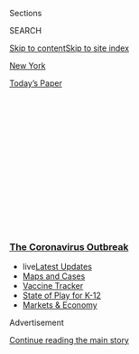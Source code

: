 <div id="app">

<div>

<div>

<div>

<div class="NYTAppHideMasthead css-1q2w90k e1suatyy0">

<div class="section css-ui9rw0 e1suatyy2">

<div class="css-eph4ug er09x8g0">

<div class="css-6n7j50">

</div>

<span class="css-1dv1kvn">Sections</span>

<div class="css-10488qs">

<span class="css-1dv1kvn">SEARCH</span>

</div>

[Skip to content](#site-content)[Skip to site index](#site-index)

</div>

<div id="masthead-section-label" class="css-1wr3we4 eaxe0e00">

[New
York](https://www.nytimes.com/section/nyregion)

</div>

<div class="css-10698na e1huz5gh0">

</div>

</div>

<div id="masthead-bar-one" class="section hasLinks css-15hmgas e1csuq9d3">

<div class="css-uqyvli e1csuq9d0">

</div>

<div class="css-1uqjmks e1csuq9d1">

</div>

<div class="css-9e9ivx">

[](https://myaccount.nytimes.com/auth/login?response_type=cookie&client_id=vi)

</div>

<div class="css-1bvtpon e1csuq9d2">

[Today’s
Paper](https://www.nytimes.com/section/todayspaper)

</div>

</div>

</div>

</div>

<div data-aria-hidden="false">

<div id="site-content" data-role="main">

<div>

<div class="css-1aor85t" style="opacity:0.000000001;z-index:-1;visibility:hidden">

<div class="css-1hqnpie">

<div class="css-epjblv">

<span class="css-17xtcya">[New
York](/section/nyregion)</span><span class="css-x15j1o">|</span><span class="css-fwqvlz">Rush
for Jobless Benefits Crashes New York State
Website</span>

</div>

<div class="css-k008qs">

<div class="css-1iwv8en">

<span class="css-18z7m18"></span>

<div>

</div>

</div>

<span class="css-1n6z4y">https://nyti.ms/2WsBUTF</span>

<div class="css-1705lsu">

<div class="css-4xjgmj">

<div class="css-4skfbu" data-role="toolbar" data-aria-label="Social Media Share buttons, Save button, and Comments Panel with current comment count" data-testid="share-tools">

  - 
  - 
  - 
  - 
    
    <div class="css-6n7j50">
    
    </div>

  - 
  - 

</div>

</div>

</div>

</div>

</div>

</div>

<div class="css-13pd83m">

<div class="css-l9svim">

### [<span class="css-pa1jbp"><span class="css-1rxm0ex">The Coronavirus</span><span class="css-1rxm0ex"> Outbreak</span></span>](https://www.nytimes.com/news-event/coronavirus?name=styln-coronavirus-national&region=TOP_BANNER&variant=undefined&block=storyline_menu_recirc&action=click&pgtype=Article&impression_id=aba58f50-e0e8-11ea-9c1d-631a2322174c)

  - <span class="css-ousu42"><span class="css-12clwdu">live</span>[Latest
    Updates](https://www.nytimes.com/2020/08/17/world/coronavirus-covid.html?name=styln-coronavirus-national&region=TOP_BANNER&variant=undefined&block=storyline_menu_recirc&action=click&pgtype=Article&impression_id=aba5b660-e0e8-11ea-9c1d-631a2322174c)</span>
  - <span class="css-ousu42">[Maps and
    Cases](https://www.nytimes.com/interactive/2020/us/coronavirus-us-cases.html?name=styln-coronavirus-national&region=TOP_BANNER&variant=undefined&block=storyline_menu_recirc&action=click&pgtype=Article&impression_id=aba5b661-e0e8-11ea-9c1d-631a2322174c)</span>
  - <span class="css-ousu42">[Vaccine
    Tracker](https://www.nytimes.com/interactive/2020/science/coronavirus-vaccine-tracker.html?name=styln-coronavirus-national&region=TOP_BANNER&variant=undefined&block=storyline_menu_recirc&action=click&pgtype=Article&impression_id=aba5b662-e0e8-11ea-9c1d-631a2322174c)</span>
  - <span class="css-ousu42">[State of Play for
    K-12](https://www.nytimes.com/2020/08/17/us/k-12-schools-reopening.html?name=styln-coronavirus-national&region=TOP_BANNER&variant=undefined&block=storyline_menu_recirc&action=click&pgtype=Article&impression_id=aba5b663-e0e8-11ea-9c1d-631a2322174c)</span>
  - <span class="css-ousu42">[Markets &
    Economy](https://www.nytimes.com/live/2020/08/17/business/stock-market-today-coronavirus?name=styln-coronavirus-national&region=TOP_BANNER&variant=undefined&block=storyline_menu_recirc&action=click&pgtype=Article&impression_id=aba5b664-e0e8-11ea-9c1d-631a2322174c)</span>

</div>

</div>

<div id="top-wrapper" class="css-1sy8kpn">

<div id="top-slug" class="css-l9onyx">

Advertisement

</div>

[Continue reading the main
story](#after-top)

<div class="ad top-wrapper" style="text-align:center;height:100%;display:block;min-height:250px">

<div id="top" class="place-ad" data-position="top" data-size-key="top">

</div>

</div>

<div id="after-top">

</div>

</div>

<div>

<div id="sponsor-wrapper" class="css-1hyfx7x">

<div id="sponsor-slug" class="css-19vbshk">

Supported by

</div>

[Continue reading the main
story](#after-sponsor)

<div id="sponsor" class="ad sponsor-wrapper" style="text-align:center;height:100%;display:block">

</div>

<div id="after-sponsor">

</div>

</div>

<div class="css-186x18t">

</div>

<div class="css-1vkm6nb ehdk2mb0">

# Rush for Jobless Benefits Crashes New York State Website

</div>

Mayor Bill de Blasio said that New York City was taking steps to add
hospital beds as the coronavirus outbreak continued to spread.

<div class="css-18e8msd">

<div class="css-vp77d3 epjyd6m0">

<div class="css-1baulvz">

</div>

</div>

  - 
    
    <div class="css-ld3wwf e16638kd2">
    
    Published March 16, 2020Updated March 17,
    2020
    
    </div>

  - 
    
    <div class="css-4xjgmj">
    
    <div class="css-pvvomx" data-role="toolbar" data-aria-label="Social Media Share buttons, Save button, and Comments Panel with current comment count" data-testid="share-tools">
    
      - 
      - 
      - 
      - 
        
        <div class="css-6n7j50">
        
        </div>
    
      - 
      - 
    
    </div>
    
    </div>

</div>

</div>

<div class="section meteredContent css-1r7ky0e" name="articleBody" itemprop="articleBody">

<div class="css-1fanzo5 StoryBodyCompanionColumn">

<div class="css-53u6y8">

*\[This briefing has ended. For the latest updates on the coronavirus
outbreak in the New York area,* [*read Tuesday’s live
coverage*](https://www.nytimes.com/2020/03/17/nyregion/coronavirus-new-york-update.html)*.\]*

</div>

</div>

<div class="css-19qgada">

### Here’s what you need to know:

  - [New York, New Jersey and Connecticut ban gatherings of 50 or
    more.](#link-13ae310a)
  - [Unemployment claims are ‘comparable to post 9/11,’ state
    says.](#link-1c0b3898)
  - [New York City is adding 8,200 hospital beds.](#link-6934947d)
  - [Cases continue to climb across the region.](#link-1faf6e73)
  - [New York City schools are closed. Online lessons start next
    week.](#link-749c668e)

</div>

<div class="css-79elbk" data-testid="photoviewer-wrapper">

<div class="css-z3e15g" data-testid="photoviewer-wrapper-hidden">

</div>

<div class="css-1a48zt4 ehw59r15" data-testid="photoviewer-children">

![<span class="css-16f3y1r e13ogyst0" data-aria-hidden="true">Times
Square in Manhattan on
Monday.</span><span class="css-cnj6d5 e1z0qqy90" itemprop="copyrightHolder"><span class="css-1ly73wi e1tej78p0">Credit...</span><span>John
Taggart for The New York
Times</span></span>](https://static01.nyt.com/images/2020/03/16/nyregion/16nyvirus-briefingNEW15/16nyvirus-briefingNEW15-articleLarge.jpg?quality=75&auto=webp&disable=upscale)

</div>

</div>

<div class="css-1fanzo5 StoryBodyCompanionColumn">

<div class="css-53u6y8">

## New York, New Jersey and Connecticut ban gatherings of 50 or more.

The governors of New York, New Jersey and Connecticut announced broad
restrictions on public life on Monday, with gatherings of more than 50
people banned in all three states and many nonessential businesses
ordered closed.

</div>

</div>

<div class="css-1fanzo5 StoryBodyCompanionColumn">

<div class="css-53u6y8">

All schools in New York State were also closed for at least two weeks,
Gov. Andrew M. Cuomo announced. The move came after [New York City’s
public school
system](https://www.nytimes.com/2020/03/16/nyregion/nyc-schools-closed-coronavirus.html),
the nation’s largest, shut down for at least five weeks.

</div>

</div>

<div>

</div>

<div class="css-1fanzo5 StoryBodyCompanionColumn">

<div class="css-53u6y8">

Casinos, gyms and movie theaters in the three states must close by 8
p.m. Monday, Mr. Cuomo of New York said on a joint call with Govs.
Philip D. Murphy of New Jersey and Ned Lamont of Connecticut.

Bars and restaurants will be limited to takeout and delivery, Mr. Cuomo
said. Groceries, gas stations, pharmacies and some other businesses can
stay open. Mr. Cuomo said he was also encouraging other businesses to
close at 8 p.m.

</div>

</div>

<div>

</div>

<div>

</div>

<div class="css-1fanzo5 StoryBodyCompanionColumn">

<div class="css-53u6y8">

Some of the region’s most famous landmarks, including the Statue of
Liberty, Ellis Island and the Empire State Building, also shut down.

Mr. Lamont said on Monday night that the Danbury Hospital near the New
York border was at capacity and that 200 nurses there could not report
to work because they might have had contact with patients infected with
the coronavirus.

The governor said there were not enough tests to determine whether the
nurses had the virus.

“If I could test those nurses, I could potentially get them back into
the game,” he said on MSNBC.

Earlier on Monday, Mr. Murphy had asked New Jersey residents to stay at
home from 8 p.m. until 5 a.m. every day for now, a day after suggesting
that he was considering a mandatory curfew.

“We are strongly asking, pleading with folks, to stay home,” Mr. Murphy
said on Monday night. Asked how long the recommendation would be in
effect, he said: “It certainly is at least weeks, and it may be many
months.”

<div id="NYT_MAIN_CONTENT_1_REGION" class="css-9tf9ac">

<div>

<div id="styln-covid-updates-world" class="section interactive-content interactive-size-medium css-1ftcdic">

<div class="css-17ih8de interactive-body">

<div id="styln-briefing-block" data-asset-id="QXJ0aWNsZTpueXQ6Ly9hcnRpY2xlLzkyNTU1OWZmLTM1NDUtNTI1Ni1hZjQ2LTI5OTRlZjM4MWYxOA==">

<div class="briefing-block-header-section">

# [Latest Updates: The Coronavirus Outbreak](https://www.nytimes.com/2020/08/17/world/coronavirus-covid.html?action=click&pgtype=Article&state=default&region=MAIN_CONTENT_1&context=storylines_live_updates)

<div class="briefing-block-ts">

Updated 2020-08-17T23:52:32.519Z

</div>

</div>

  - [Education officials in the U.S. grapple with coronavirus fears,
    outbreaks and
    protests.](https://www.nytimes.com/2020/08/17/world/coronavirus-covid.html?action=click&pgtype=Article&state=default&region=MAIN_CONTENT_1&context=storylines_live_updates#link-6cb7525)
  - [Some doctors say people they treat are more inclined to believe
    social media posts than medical
    professionals.](https://www.nytimes.com/2020/08/17/world/coronavirus-covid.html?action=click&pgtype=Article&state=default&region=MAIN_CONTENT_1&context=storylines_live_updates#link-23d8429b)
  - [The U.S. postmaster general will testify before a House panel next
    week.](https://www.nytimes.com/2020/08/17/world/coronavirus-covid.html?action=click&pgtype=Article&state=default&region=MAIN_CONTENT_1&context=storylines_live_updates#link-21a159a0)

<div class="briefing-block-footer">

<div class="briefing-block-footer-meta">

[See more
updates](https://www.nytimes.com/2020/08/17/world/coronavirus-covid.html?action=click&pgtype=Article&state=default&region=MAIN_CONTENT_1&context=storylines_live_updates)

</div>

<div class="briefing-block-briefinglinks">

<span>More live coverage:</span>
[Markets](https://www.nytimes.com/live/2020/08/17/business/stock-market-today-coronavirus?action=click&pgtype=Article&state=default&region=MAIN_CONTENT_1&context=storylines_live_updates)

</div>

</div>

</div>

</div>

</div>

</div>

</div>

Like Gov. Cuomo, Mr. Murphy has activated the National Guard, whose
members may be asked to work at testing sites, prepare hospitals for
coronavirus patients, control traffic and deliver food to students who
can no longer obtain their meals at school.

</div>

</div>

<div class="css-1fanzo5 StoryBodyCompanionColumn">

<div class="css-53u6y8">

## Unemployment claims are ‘comparable to post 9/11,’ state says.

The sudden flood of laid-off workers seeking unemployment benefits
swamped New York’s Labor Department on Monday.

After Mr. Cuomo waived the usual seven-day waiting period to apply,
workers who had been let go over the weekend immediately tried to
replace some of their lost income.

Within hours, frustrated applicants were complaining on social media
about not being able to apply online. Some said that the state’s system
was crashing throughout the day.

Madeleine Witenberg tried to help her partner, Irene Leon, who had just
been laid off from her full-time job as a bartender and server at a
restaurant in Brooklyn’s Dumbo neighborhood. Using two different
computers, the women tried unsuccessfully three times to navigate the
state’s system, Ms. Leon said.

“It just cut me off as soon as I was making progress,” she said.

Late in the day, the department acknowledged the problem.

“Today we experienced a massive increase in the volume of unemployment
insurance claims which slowed down the server,” it said in a statement.
“It is currently being addressed.”

A department spokeswoman, Deanna Cohen, said the agency had received
8,758 calls by noon, more than triple what it got last Monday.

</div>

</div>

<div class="css-1fanzo5 StoryBodyCompanionColumn">

<div class="css-53u6y8">

“We are seeing a spike in volume that is comparable to post 9/11 but
make no mistake, anyone entitled to these benefits is going to receive
them in a timely manner,” Ms. Cohen
said.

## New York City is adding 8,200 hospital beds.

</div>

</div>

<div class="css-79elbk" data-testid="photoviewer-wrapper">

<div class="css-z3e15g" data-testid="photoviewer-wrapper-hidden">

</div>

<div class="css-1a48zt4 ehw59r15" data-testid="photoviewer-children">

<div class="css-1xdhyk6 erfvjey0">

<span class="css-1ly73wi e1tej78p0">Image</span>

<div class="css-zjzyr8">

<div data-testid="lazyimage-container" style="height:257.77777777777777px">

</div>

</div>

</div>

<span class="css-16f3y1r e13ogyst0" data-aria-hidden="true">Lenox Hill
Hospital on the Upper East
Side.</span><span class="css-cnj6d5 e1z0qqy90" itemprop="copyrightHolder"><span class="css-1ly73wi e1tej78p0">Credit...</span><span>Gabby
Jones for The New York Times</span></span>

</div>

</div>

<div class="css-1fanzo5 StoryBodyCompanionColumn">

<div class="css-53u6y8">

Mr. de Blasio announced on Monday that New York City was rushing to add
more hospital beds in the next few weeks.

By canceling elective surgeries and<span class="css-8l6xbc evw5hdy0">
</span>dismissing patients from hospitals more quickly, the city can
free up about 7,000 patient beds in existing hospitals, the mayor said.
Another 1,200 to 1,300 beds could be added by taking over unused space
in existing hospitals and converting a newly built nursing home in
Brooklyn that is not yet occupied.

The mayor appealed for federal assistance in helping to staff the new
beds. He said he would like to bring health care workers from other
states that have not been hit as hard by the pandemic and to use
military doctors and nurses.

“These are battlefield-level conditions,” he said.

With help from the Federal Emergency Management Agency, the city also
announced plans to open five drive-through testing sites. Details on
their locations were not released. (New Jersey officials said the state
would open drive-though test centers<span class="css-8l6xbc evw5hdy0">
</span>at Bergen County Community College and the PNC Bank Arts Center.)

<div id="NYT_MAIN_CONTENT_2_REGION" class="css-9tf9ac">

<div>

</div>

</div>

## Cases continue to climb across the region.

As of Monday, New York State had 950 confirmed coronavirus cases,
officials said, up from 729 on Sunday. Nine people have died from the
virus, including seven in New York City; 158 people have been
hospitalized. In a bright note, the City Council speaker, Corey Johnson,
said 16 people who had been hospitalized had been discharged.

</div>

</div>

<div class="css-1fanzo5 StoryBodyCompanionColumn">

<div class="css-53u6y8">

Cases in New Jersey nearly doubled in a day, to 178 on Monday, up from
98 on Sunday. Three people in the state died after testing positive for
the virus. Connecticut reported 41 confirmed cases on Monday, up from 26
on Sunday. No coronavirus death had been reported in the state.

The largest concentration of cases in New York State is in New York
City, where 463 people had tested positive. There were 220 confirmed
cases in Westchester County. On Long Island, there were 109 confirmed
cases in Nassau County and 63 in Suffolk
County.

## New York City schools are closed. Online lessons start next week.

</div>

</div>

<div class="css-79elbk" data-testid="photoviewer-wrapper">

<div class="css-z3e15g" data-testid="photoviewer-wrapper-hidden">

</div>

<div class="css-1a48zt4 ehw59r15" data-testid="photoviewer-children">

<div class="css-1xdhyk6 erfvjey0">

<span class="css-1ly73wi e1tej78p0">Image</span>

<div class="css-zjzyr8">

<div data-testid="lazyimage-container" style="height:257.77777777777777px">

</div>

</div>

</div>

<span class="css-16f3y1r e13ogyst0" data-aria-hidden="true">Charles
Deberry, principal at P.S. 76 A. Phillip Randolph School in Harlem,
surveyed the empty courtyard area on Monday after the decision to close
New York City’s public school
system.</span><span class="css-cnj6d5 e1z0qqy90" itemprop="copyrightHolder"><span class="css-1ly73wi e1tej78p0">Credit...</span><span>Brittainy
Newman/The New York Times</span></span>

</div>

</div>

<div class="css-1fanzo5 StoryBodyCompanionColumn">

<div class="css-53u6y8">

The decision to close New York City’s 1.1-million-student public school
system came after days of mounting pressure on Mr. de Blasio. He had
[vowed to keep schools open as long as possible because so many working
families depend on
them](https://www.nytimes.com/2020/03/16/nyregion/nyc-schools-closed-coronavirus.html)
not just for education but for child care and meals.

</div>

</div>

<div>

</div>

<div class="css-1fanzo5 StoryBodyCompanionColumn">

<div class="css-53u6y8">

The city plans to restart classes on Monday, March 23, with instruction
offered online only. Students who do not have computers at home will be
lent laptops, the mayor said, and the city will help students get
internet access.

“These children need you,” Mr. de Blasio said in an appeal to the city’s
teachers.

The mayor said he hoped to reopen the full school system April 20 but he
cautioned that schools might stay shut through the end of the academic
year.

</div>

</div>

<div class="css-1fanzo5 StoryBodyCompanionColumn">

<div class="css-53u6y8">

In New Jersey, where most schools were already closed, Mr. Murphy said a
statewide shutdown was “imminent.”

In Connecticut, [Mr. Lamont said on
Sunday](https://twitter.com/govnedlamont/status/1239315132435619843?s=21)
that all public schools in the state would shut down on Tuesday and stay
closed until at least March 31.

</div>

</div>

<div>

</div>

<div class="css-1fanzo5 StoryBodyCompanionColumn">

<div class="css-53u6y8">

## New York is preparing for online classes. Tell us how it’s going.

The New York Times is looking for New York City teachers to tell us
about the switch to remote learning. We want to hear about lesson plans,
what you’re learning from colleagues during training and how you’re
planning to check on students that need the most
support.

<div id="NYT_MAIN_CONTENT_3_REGION" class="css-9tf9ac">

<div>

<div id="styln-prism-freeform-1594220623585" class="section interactive-content interactive-size-medium css-1ftcdic">

<div class="css-17ih8de interactive-body">

<div id="prism-freeform-block-18477" class="css-19mumt8" data-role="complementary" data-storyline="The Coronavirus Outbreak" data-truncated="true" tabindex="0">

<div class="css-a8d9oz">

<div class="css-eb027h">

[](https://www.nytimes.com/news-event/coronavirus?action=click&pgtype=Article&state=default&region=MAIN_CONTENT_3&context=storylines_faq)

### The Coronavirus Outbreak ›

#### Frequently Asked Questions

Updated August 17, 2020

  - #### Why does standing six feet away from others help?
    
      - The coronavirus spreads primarily through droplets from your
        mouth and nose, especially when you cough or sneeze. The C.D.C.,
        one of the organizations using that measure, [bases its
        recommendation of six
        feet](https://www.nytimes.com/2020/04/14/health/coronavirus-six-feet.html?action=click&pgtype=Article&state=default&region=MAIN_CONTENT_3&context=storylines_faq)
        on the idea that most large droplets that people expel when they
        cough or sneeze will fall to the ground within six feet. But six
        feet has never been a magic number that guarantees complete
        protection. Sneezes, for instance, can launch droplets a lot
        farther than six feet, [according to a recent
        study](https://jamanetwork.com/journals/jama/fullarticle/2763852).
        It's a rule of thumb: You should be safest standing six feet
        apart outside, especially when it's windy. But keep a mask on at
        all times, even when you think you’re far enough apart.

  - #### I have antibodies. Am I now immune?
    
      - As of right now,[that seems likely, for at least several
        months.](https://www.nytimes.com/2020/07/22/health/covid-antibodies-herd-immunity.html?action=click&pgtype=Article&state=default&region=MAIN_CONTENT_3&context=storylines_faq)
        There have been frightening accounts of people suffering what
        seems to be a second bout of Covid-19. But experts say these
        patients may have a drawn-out course of infection, with the
        virus taking a slow toll weeks to months after initial exposure.
        People infected with the coronavirus typically
        [produce](https://www.nature.com/articles/s41586-020-2456-9)
        immune molecules called antibodies, which are [protective
        proteins made in response to an
        infection](https://www.nytimes.com/2020/05/07/health/coronavirus-antibody-prevalence.html?action=click&pgtype=Article&state=default&region=MAIN_CONTENT_3&context=storylines_faq)[.
        These antibodies
        may](https://www.nytimes.com/2020/05/07/health/coronavirus-antibody-prevalence.html?action=click&pgtype=Article&state=default&region=MAIN_CONTENT_3&context=storylines_faq)
        last in the body [only two to three
        months](https://www.nature.com/articles/s41591-020-0965-6),
        which may seem worrisome, but that’s perfectly normal after an
        acute infection subsides, said Dr. Michael Mina, an immunologist
        at Harvard University. It may be possible to get the coronavirus
        again, but it’s highly unlikely that it would be possible in a
        short window of time from initial infection or make people
        sicker the second time.

  - #### I’m a small-business owner. Can I get relief?
    
      - The [stimulus bills enacted in
        March](https://www.nytimes.com/article/small-business-loans-stimulus-grants-freelancers-coronavirus.html?action=click&pgtype=Article&state=default&region=MAIN_CONTENT_3&context=storylines_faq)
        offer help for the millions of American small businesses. Those
        eligible for aid are businesses and nonprofit organizations with
        fewer than 500 workers, including sole proprietorships,
        independent contractors and freelancers. Some larger companies
        in some industries are also eligible. The help being offered,
        which is being managed by the Small Business Administration,
        includes the Paycheck Protection Program and the Economic Injury
        Disaster Loan program. But lots of folks have [not yet seen
        payouts.](https://www.nytimes.com/interactive/2020/05/07/business/small-business-loans-coronavirus.html?action=click&pgtype=Article&state=default&region=MAIN_CONTENT_3&context=storylines_faq)
        Even those who have received help are confused: The rules are
        draconian, and some are stuck sitting on [money they don’t know
        how to
        use.](https://www.nytimes.com/2020/05/02/business/economy/loans-coronavirus-small-business.html?action=click&pgtype=Article&state=default&region=MAIN_CONTENT_3&context=storylines_faq)
        Many small-business owners are getting less than they expected
        or [not hearing anything at
        all.](https://www.nytimes.com/2020/06/10/business/Small-business-loans-ppp.html?action=click&pgtype=Article&state=default&region=MAIN_CONTENT_3&context=storylines_faq)

  - #### What are my rights if I am worried about going back to work?
    
      - Employers have to provide [a safe
        workplace](https://www.osha.gov/SLTC/covid-19/standards.html)
        with policies that protect everyone equally. [And if one of your
        co-workers tests positive for the coronavirus, the
        C.D.C.](https://www.nytimes.com/article/coronavirus-money-unemployment.html?action=click&pgtype=Article&state=default&region=MAIN_CONTENT_3&context=storylines_faq)
        has said that [employers should tell their
        employees](https://www.cdc.gov/coronavirus/2019-ncov/community/guidance-business-response.html)
        -- without giving you the sick employee’s name -- that they may
        have been exposed to the virus.

  - #### What is school going to look like in September?
    
      - It is unlikely that many schools will return to a normal
        schedule this fall, requiring the grind of [online
        learning](https://www.nytimes.com/2020/06/05/us/coronavirus-education-lost-learning.html?action=click&pgtype=Article&state=default&region=MAIN_CONTENT_3&context=storylines_faq),
        [makeshift child
        care](https://www.nytimes.com/2020/05/29/us/coronavirus-child-care-centers.html?action=click&pgtype=Article&state=default&region=MAIN_CONTENT_3&context=storylines_faq)
        and [stunted
        workdays](https://www.nytimes.com/2020/06/03/business/economy/coronavirus-working-women.html?action=click&pgtype=Article&state=default&region=MAIN_CONTENT_3&context=storylines_faq)
        to continue. California’s two largest public school districts —
        Los Angeles and San Diego — said on July 13, that [instruction
        will be remote-only in the
        fall](https://www.nytimes.com/2020/07/13/us/lausd-san-diego-school-reopening.html?action=click&pgtype=Article&state=default&region=MAIN_CONTENT_3&context=storylines_faq),
        citing concerns that surging coronavirus infections in their
        areas pose too dire a risk for students and teachers. Together,
        the two districts enroll some 825,000 students. They are the
        largest in the country so far to abandon plans for even a
        partial physical return to classrooms when they reopen in
        August. For other districts, the solution won’t be an
        all-or-nothing approach. [Many
        systems](https://bioethics.jhu.edu/research-and-outreach/projects/eschool-initiative/school-policy-tracker/),
        including the nation’s largest, New York City, are devising
        [hybrid
        plans](https://www.nytimes.com/2020/06/26/us/coronavirus-schools-reopen-fall.html?action=click&pgtype=Article&state=default&region=MAIN_CONTENT_3&context=storylines_faq)
        that involve spending some days in classrooms and other days
        online. There’s no national policy on this yet, so check with
        your municipal school system regularly to see what is happening
        in your
community.

<div id="styln-survey-component-18477" class="styln-survey-component" data-surveyname="faq" data-surveystoryline="coronavirus">

</div>

</div>

<div class="css-6mllg9">

</div>

<div class="css-pmm6ed">

<span class="css-5gimkt"></span>

</div>

</div>

</div>

</div>

</div>

</div>

</div>

If you can, send us a screenshot of your lesson, or a photo of your home
classroom setup. Your name and comments may be published, but your
contact information will not. A reporter or editor may follow up with
you.

</div>

</div>

<div id="nyvirus-remote-learning" class="section interactive-content interactive-size-scoop css-174j8de" data-id="100000007037056">

<div class="css-17ih8de interactive-body" data-sourceid="100000007037056">

<div id="formpreview" data-host="www.nytimes.com" data-formdata="{&quot;name&quot;:&quot;nyvirus-remote-learning&quot;,&quot;headline&quot;:&quot;Tell us how you’re dealing with remote classes.&quot;,&quot;addendum&quot;:null,&quot;autoreplyBlastId&quot;:null,&quot;slug&quot;:&quot;nyvirus-remote-learning&quot;,&quot;fields&quot;:[{&quot;textArea&quot;:&quot;&quot;,&quot;rows&quot;:10,&quot;lengthUnit&quot;:&quot;&quot;,&quot;isRequired&quot;:true,&quot;readOnly&quot;:false,&quot;helperText&quot;:&quot;&quot;,&quot;deletable&quot;:true,&quot;fieldType&quot;:&quot;TextAreaField&quot;,&quot;_id&quot;:&quot;5e6fb7d1213b3b0017e66a7b&quot;,&quot;primaryText&quot;:&quot;Tell us about your remote teaching setup.&quot;,&quot;secondaryText&quot;:&quot;&quot;,&quot;attributeSlug&quot;:&quot;f5e6fb7d1213b3b0017e66a7b_text&quot;,&quot;id&quot;:&quot;5e6fb7d1213b3b0017e66a7b&quot;,&quot;isNew&quot;:false},{&quot;isRequired&quot;:true,&quot;readOnly&quot;:false,&quot;helperText&quot;:&quot;Name field is required for all forms because of data governance regulations.&quot;,&quot;deletable&quot;:false,&quot;fieldType&quot;:&quot;IdentityTextField&quot;,&quot;_id&quot;:&quot;5e6fb7d1213b3b0017e66a7c&quot;,&quot;primaryText&quot;:&quot;What is your name?&quot;,&quot;secondaryText&quot;:&quot;Full name preferred&quot;,&quot;attributeSlug&quot;:&quot;f5e6fb7d1213b3b0017e66a7c_identity&quot;,&quot;id&quot;:&quot;5e6fb7d1213b3b0017e66a7c&quot;,&quot;isNew&quot;:false},{&quot;isRequired&quot;:true,&quot;readOnly&quot;:false,&quot;helperText&quot;:&quot;Email field is required for all forms because of data governance regulations.&quot;,&quot;deletable&quot;:false,&quot;fieldType&quot;:&quot;EmailField&quot;,&quot;_id&quot;:&quot;5e6fb7d1213b3b0017e66a7d&quot;,&quot;primaryText&quot;:&quot;What is your email?&quot;,&quot;attributeSlug&quot;:&quot;email_identity&quot;,&quot;id&quot;:&quot;5e6fb7d1213b3b0017e66a7d&quot;,&quot;isNew&quot;:false},{&quot;isRequired&quot;:true,&quot;readOnly&quot;:false,&quot;helperText&quot;:&quot;&quot;,&quot;deletable&quot;:true,&quot;fieldType&quot;:&quot;LocationField&quot;,&quot;_id&quot;:&quot;5e6fb7d1213b3b0017e66a7e&quot;,&quot;primaryText&quot;:&quot;Where do you live?&quot;,&quot;attributeSlug&quot;:&quot;f5e6fb7d1213b3b0017e66a7e_obj&quot;,&quot;id&quot;:&quot;5e6fb7d1213b3b0017e66a7e&quot;,&quot;isNew&quot;:false},{&quot;allowedTypes&quot;:[&quot;photos&quot;,&quot;videos&quot;],&quot;maxUploads&quot;:3,&quot;isRequired&quot;:false,&quot;readOnly&quot;:false,&quot;helperText&quot;:&quot;&quot;,&quot;deletable&quot;:true,&quot;fieldType&quot;:&quot;MediaUploadField&quot;,&quot;_id&quot;:&quot;5e6fb832213b3b0017e66a80&quot;,&quot;primaryText&quot;:&quot;Send us a screenshot of your virtual class or lesson.&quot;,&quot;secondaryText&quot;:&quot;&quot;,&quot;attributeSlug&quot;:&quot;f5e6fb832213b3b0017e66a80_media&quot;,&quot;id&quot;:&quot;5e6fb832213b3b0017e66a80&quot;,&quot;isNew&quot;:false}],&quot;fieldOrder&quot;:[&quot;5e6fb7d1213b3b0017e66a7b&quot;,&quot;5e6fb832213b3b0017e66a80&quot;,&quot;5e6fb7d1213b3b0017e66a7c&quot;,&quot;5e6fb7d1213b3b0017e66a7d&quot;,&quot;5e6fb7d1213b3b0017e66a7e&quot;],&quot;isOpen&quot;:true,&quot;sourcepoolOptin&quot;:false,&quot;closedMessage&quot;:&quot;Sorry, but this form is no longer accepting submissions.&quot;,&quot;thanksMessage&quot;:&quot;Thank you for your submission.&quot;,&quot;suppressHed&quot;:[],&quot;newsletterSignupEnabled&quot;:false,&quot;newsletterSignupHeading&quot;:null,&quot;newsletterSignupSummary&quot;:null,&quot;newsletterSignupProductCode&quot;:null,&quot;newsletterSignupConfirmation&quot;:null}">

</div>

</div>

</div>

<div class="css-1fanzo5 StoryBodyCompanionColumn">

<div class="css-53u6y8">

## 

## Fallout is immediate from school and restaurant closings.

</div>

</div>

<div class="css-79elbk" data-testid="photoviewer-wrapper">

<div class="css-z3e15g" data-testid="photoviewer-wrapper-hidden">

</div>

<div class="css-1a48zt4 ehw59r15" data-testid="photoviewer-children">

<div class="css-1xdhyk6 erfvjey0">

<span class="css-1ly73wi e1tej78p0">Image</span>

<div class="css-zjzyr8">

<div data-testid="lazyimage-container" style="height:257.77777777777777px">

</div>

</div>

</div>

<span class="css-16f3y1r e13ogyst0" data-aria-hidden="true">Maria
Cardenas, center, paid for groceries while her daughter, Ingrid Lozano,
10, waited at La Boina Roja Meat in Jackson Heights, Queens, on
Monday. </span><span class="css-cnj6d5 e1z0qqy90" itemprop="copyrightHolder"><span class="css-1ly73wi e1tej78p0">Credit...</span><span>Desiree
Rios for The New York Times</span></span>

</div>

</div>

<div class="css-1fanzo5 StoryBodyCompanionColumn">

<div class="css-53u6y8">

Sandra Martinez and her daughter, Nicole, wore face masks on Monday and
headed to a grocery store in Jackson Heights, Queens, to pick up canned
food and toilet paper.

</div>

</div>

<div class="css-1fanzo5 StoryBodyCompanionColumn">

<div class="css-53u6y8">

Nicole, 11, would normally be at her middle school while her mother
worked as a waitress at a Colombian restaurant. But [the closing of New
York City’s public school
system](https://www.nytimes.com/2020/03/15/nyregion/nyc-schools-closed.html)
had forced them to overhaul their routine.

“I’m worried about the bills, the car, the rent,” said Ms. Martinez, 42,
who will be out of work and unpaid for an indefinite period as
[restaurants and bars shift to delivery
only](https://www.nytimes.com/2020/03/15/nyregion/coronavirus-nyc-shutdown.html).

Families across New York City were scrambling for resources and child
care as the threat of the coronavirus prompted a school shutdown
[that](https://www.nytimes.com/2020/03/16/nyregion/nyc-schools-closed-coronavirus.html)put
a heavy strain on parents. (About 14,000 New York City students picked
up free meals at their schools on Monday, schools chancellor Richard A.
Carranza said, a tiny fraction of the roughly 750,000 children who
qualify for free or reduced price meals. Mr. Carranza said he expected
that number to grow.)

The challenge facing Ms. Martinez showed not just the impact of the
schools being closed, but also the affect of [the virus’s spread on New
York City’s restaurant
industry.](https://www.nytimes.com/2020/03/16/nyregion/nyc-closing-bars-restaurants-coronavirus.html)

“We’re completely lost,” said Odalys Rivera, pouring coffee at a new
taqueria, Cena, that opened in Brooklyn’s Windsor Terrace last year, the
dream of her brother and her cousin, the owners.

The shutdown promised to hurt everyone from owners and celebrity chefs
to waiters, waitresses, bar-backs and busboys.

</div>

</div>

<div class="css-1fanzo5 StoryBodyCompanionColumn">

<div class="css-53u6y8">

“We have never experienced something like this,” said Daniel Boulud, the
chef and restaurateur who owns
[Daniel](https://www.nytimes.com/2013/07/24/dining/reviews/restaurant-review-daniel-on-the-upper-east-side.html).

</div>

</div>

<div>

</div>

<div class="css-1fanzo5 StoryBodyCompanionColumn">

<div class="css-53u6y8">

## The outbreak could lead to widespread job losses and business failures.

</div>

</div>

<div class="css-79elbk" data-testid="photoviewer-wrapper">

<div class="css-z3e15g" data-testid="photoviewer-wrapper-hidden">

</div>

<div class="css-1a48zt4 ehw59r15" data-testid="photoviewer-children">

<div class="css-1xdhyk6 erfvjey0">

<span class="css-1ly73wi e1tej78p0">Image</span>

<div class="css-zjzyr8">

<div data-testid="lazyimage-container" style="height:257.77777777777777px">

</div>

</div>

</div>

<span class="css-16f3y1r e13ogyst0" data-aria-hidden="true">The Barclays
Center subway station, normally Brooklyn’s busiest, was deserted Monday
morning.</span><span class="css-cnj6d5 e1z0qqy90" itemprop="copyrightHolder"><span class="css-1ly73wi e1tej78p0">Credit...</span><span>John
Taggart for The New York Times</span></span>

</div>

</div>

<div class="css-1fanzo5 StoryBodyCompanionColumn">

<div class="css-53u6y8">

New York City faces [the prospect of sweeping job losses and business
failures](https://www.nytimes.com/2020/03/16/nyregion/Coronavirus-nyc-economy-.html),
with theaters,<span class="css-8l6xbc evw5hdy0"> </span>bars,
restaurants and tourism all closing down or heavily restricted.

James Parrott, director of economic and fiscal policies at the Center
for New York City Affairs at the New School, said the city could lose up
to 500,000 tourism jobs, with lost wages amounting to $1 billion a
month.

Scott M. Stringer, the New York City comptroller, estimated that the
latest restrictions “could conservatively cost the city $3.2 billion in
lost tax revenues over the next six months.”

“We’re facing the possibility of a prolonged recession,” he
said.

</div>

</div>

<div>

</div>

<div>

</div>

<div class="css-1fanzo5 StoryBodyCompanionColumn">

<div class="css-53u6y8">

## Jail visits and court cases are postponed, and the city won’t enforce restrictions on e-bikes.

The mayor said on Monday that the Police Department would not enforce a
law barring the use of electric bikes during the coronavirus crisis. The
move would help those who use such bike to make food deliveries. He also
said his administration was considering suspending alternate-side
parking regulations.

In addition, New York’s courts postponed many criminal cases
indefinitely and will stop performing all but their most essential
functions. Eviction proceedings have also been suspended.

People charged with felonies who are out on bail will have their cases
adjourned “until further notice,” the state’s chief administrative
judge, Lawrence K. Marks, wrote.

Visits to city jails will be suspended starting on Wednesday. The city
said it would increase access to phones and postal service to help
detainees stay in contact, and officials said they might also establish
a “televisit” system.

One agency whose operations did not appear to have been affected by the
outbreak was the U.S. Immigration and Customs Enforcement, or ICE, whose
agents have continued to arrest immigrants around New York City over the
past 10 days.

The arrests have come in places with growing numbers of coronavirus
cases like New Rochelle and Suffolk County, alarming advocates and
lawyers who believe they could endanger vulnerable people who are
already in custody.

</div>

</div>

<div class="css-1fanzo5 StoryBodyCompanionColumn">

<div class="css-53u6y8">

ICE did not immediately respond to a request for comment.

The New York Immigrant Family Unity Project, which provides legal
representation to poor people facing deportation, said it had filed
requests seeking the release of more than two dozen older and medically
vulnerable clients.

</div>

</div>

<div>

</div>

<div class="css-1fanzo5 StoryBodyCompanionColumn">

<div class="css-53u6y8">

Jonah Engel Bromwich, Annie Correal. Michael Gold, Matthew Haag, Patrick
McGeehan, Jesse McKinley, Andy Newman, Edgar Sandoval, Eliza Shapiro,
Liam Stack, Tracey Tully and Benjamin Weiser contributed reporting.

</div>

</div>

</div>

<div>

</div>

<div>

</div>

<div>

</div>

<div>

<div id="bottom-wrapper" class="css-1ede5it">

<div id="bottom-slug" class="css-l9onyx">

Advertisement

</div>

[Continue reading the main
story](#after-bottom)

<div id="bottom" class="ad bottom-wrapper" style="text-align:center;height:100%;display:block;min-height:90px">

</div>

<div id="after-bottom">

</div>

</div>

</div>

</div>

</div>

## Site Index

<div>

</div>

## Site Information Navigation

  - [© <span>2020</span> <span>The New York Times
    Company</span>](https://help.nytimes.com/hc/en-us/articles/115014792127-Copyright-notice)

<!-- end list -->

  - [NYTCo](https://www.nytco.com/)
  - [Contact
    Us](https://help.nytimes.com/hc/en-us/articles/115015385887-Contact-Us)
  - [Work with us](https://www.nytco.com/careers/)
  - [Advertise](https://nytmediakit.com/)
  - [T Brand Studio](http://www.tbrandstudio.com/)
  - [Your Ad
    Choices](https://www.nytimes.com/privacy/cookie-policy#how-do-i-manage-trackers)
  - [Privacy](https://www.nytimes.com/privacy)
  - [Terms of
    Service](https://help.nytimes.com/hc/en-us/articles/115014893428-Terms-of-service)
  - [Terms of
    Sale](https://help.nytimes.com/hc/en-us/articles/115014893968-Terms-of-sale)
  - [Site
    Map](https://spiderbites.nytimes.com)
  - [Help](https://help.nytimes.com/hc/en-us)
  - [Subscriptions](https://www.nytimes.com/subscription?campaignId=37WXW)

</div>

</div>

</div>

</div>
